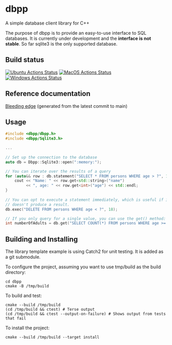 # dbpp
A simple database client library for C++

The purpose of dbpp is to provide an easy-to-use interface to SQL databases.
It is currently under development and the **interface is not stable**. So far
sqlite3 is the only supported database.

## Build status
[![Ubuntu Actions Status](https://github.com/andersrosen/dbpp/workflows/Ubuntu/badge.svg)](https://github.com/andersrosen/dbpp/actions?query=workflow%3AUbuntu)
[![MacOS Actions Status](https://github.com/andersrosen/dbpp/workflows/MacOS/badge.svg)](https://github.com/andersrosen/dbpp/actions?query=workflow%3AmacOS)
[![Windows Actions Status](https://github.com/andersrosen/dbpp/workflows/Windows/badge.svg)](https://github.com/andersrosen/dbpp/actions?query=workflow%3AWindows)

## Reference documentation

[Bleeding edge](https://andersrosen.github.io/dbpp/docs/main/index.html) (generated from the latest commit to main)<br>

## Usage
```c++
#include <dbpp/dbpp.h>
#include <dbpp/Sqlite3.h>

...
    
// Set up the connection to the database
auto db = Dbpp::Sqlite3::open(":memory:");

// You can iterate over the results of a query
for (auto&& row : db.statement("SELECT * FROM persons WHERE age > ?", 18)) {
    cout << "Name: " << row.get<std::string>("name")
         << ", age: " << row.get<int>("age") << std::endl;
}
        
// You can opt to execute a statement immediately, which is useful if it
// doesn't produce a result.
db.exec("DELETE FROM persons WHERE age < ?", 18);

// If you only query for a single value, you can use the get() method:
int numberOfAdults = db.get("SELECT COUNT(*) FROM persons WHERE age >= ?", 18);
```

## Building and Installing

The library template example is using Catch2 for unit testing. It is added as
a git submodule.

To configure the project, assuming you want to use tmp/build as
the build directory:
```
cd dbpp
cmake -B /tmp/build
```

To build and test:
```
cmake --build /tmp/build
(cd /tmp/build && ctest) # Terse output
(cd /tmp/build && ctest --output-on-failure) # Shows output from tests that fail 
```

To install the project:
```
cmake --build /tmp/build --target install
```
